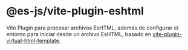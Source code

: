 # @es-js/vite-plugin-eshtml

Vite Plugin para procesar archivos EsHTML, además de configurar el entorno para iniciar desde un archivo EsHTML, basado en [vite-plugin-virtual-html-template](https://github.com/hex-ci/vite-plugin-virtual-html-template).
